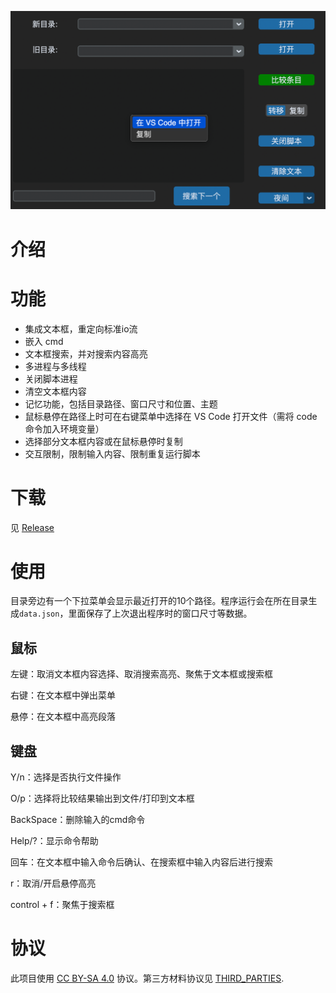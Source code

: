 ![](1.png)

# 介绍



# 功能

- 集成文本框，重定向标准io流
- 嵌入 cmd
- 文本框搜索，并对搜索内容高亮
- 多进程与多线程
- 关闭脚本进程
- 清空文本框内容
- 记忆功能，包括目录路径、窗口尺寸和位置、主题
- 鼠标悬停在路径上时可在右键菜单中选择在 VS Code 打开文件（需将 code 命令加入环境变量）
- 选择部分文本框内容或在鼠标悬停时复制
- 交互限制，限制输入内容、限制重复运行脚本

# 下载

见 [Release](https://github.com/Areuhw/compare-entries/tags)

# 使用



目录旁边有一个下拉菜单会显示最近打开的10个路径。程序运行会在所在目录生成`data.json`，里面保存了上次退出程序时的窗口尺寸等数据。

## 鼠标

左键：取消文本框内容选择、取消搜索高亮、聚焦于文本框或搜索框

右键：在文本框中弹出菜单

悬停：在文本框中高亮段落

## 键盘

Y/n：选择是否执行文件操作

O/p：选择将比较结果输出到文件/打印到文本框

BackSpace：删除输入的cmd命令

Help/?：显示命令帮助

回车：在文本框中输入命令后确认、在搜索框中输入内容后进行搜索

r：取消/开启悬停高亮

control + f：聚焦于搜索框

# 协议

此项目使用 [CC BY-SA 4.0](https://creativecommons.org/licenses/by-sa/4.0/legalcode.zh-hans) 协议。第三方材料协议见 [THIRD_PARTIES](/THIRD_PARTIES.md).

